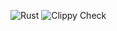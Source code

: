 ![Rust](https://github.com/rphillips/datasette-kindle-highlights/workflows/Rust/badge.svg)
![Clippy Check](https://github.com/rphillips/datasette-kindle-highlights/workflows/Clippy%20Check/badge.svg)
